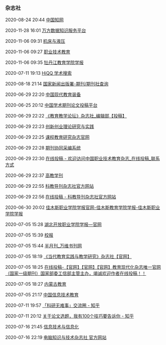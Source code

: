 ###  杂志社

2020-08-24 20:44 [中国知网](https://kns8.cnki.net/nindex/)

2020-11-28 16:01 [万方数据知识服务平台](http://www.wanfangdata.com.cn/index.html)

2020-11-06 09:31 [机床与液压](https://navi.cnki.net/knavi/JournalDetail?pcode=CJFD&pykm=JCYY)

2020-11-06 09:27 [职业技术教育](https://navi.cnki.net/KNavi/JournalDetail?pcode=CJFD&pykm=ZYJW&Year=&Issue=)

2020-11-06 09:35 [牡丹江教育学院学报](http://mdjj.chinajournal.net.cn/WKC/WebPublication/index.aspx?mid=mdjj)

2020-07-11 19:13 [HiQQ 学术搜索](http://so.hiqq.com.cn/)

2020-08-18 21:14 [国家新闻出版署-期刊/期刊社查询](http://www.nppa.gov.cn/nppa/publishing/magazine.shtml)

2020-06-29 22:20 [中国现代教育装备](http://www.zgxdjyzb.com/b_g.asp?l=9)

2020-06-25 20:12 [中国学术期刊论文投稿平台](http://www.cb.cnki.net/)

2020-06-29 22:22 [《教育教学论坛》杂志社_编辑部【投稿】](http://www.jyjxlt.com/index.html)

2020-06-29 22:23 [创新创业理论研究与实践](http://www.cxcybjb.com/CN/2096-5206/home.shtml)

2020-06-29 22:25 [课程教育研究杂志官网](http://www.kcjyyj.com/)

2020-06-29 22:28 [期刊协同采编系统](http://www.jyxd.cbpt.cnki.net/EditorEN/index.aspx?t=1&mid=jyxd)

2020-06-29 22:30 [在线投稿 - 欢迎访问中国职业技术教育杂志_在线投稿_联系方式](http://www.zgzyjsjy.cn/index.php?m=content&c=index&a=lists&catid=6)

2020-06-29 22:37 [高教学刊](http://www.gjxk.cbpt.cnki.net/WKD/WebPublication/index.aspx?mid=gjxk)

2020-06-29 22:55 [科教导刊杂志社官方网站](http://www.kejiaodaokan.com/)

2020-06-29 22:56 [在线投稿 - 科教导刊杂志社官方网站](http://www.kejiaodaokan.com/tg.asp)

2020-06-30 20:02 [佳木斯职业学院学报官网-佳木斯教育学院学报-佳木斯职业学院学报](http://www.jmsxyxb.com/)

2020-07-05 15:28 [湖北开放职业学院学报—官网](http://www.hbxb.net/)

2020-07-05 15:39 [校报](http://xb.jnvc.cn/index.htm)

2020-07-05 15:44 [半月刊_万维书刊网](http://www.eshukan.com/jhexin.aspx?zqid=3)

2020-07-05 18:19 [《当代教育实践与教学研究》杂志社【官网】](http://www.chinaqkingbjb.com/products.asp?id=5537)

2020-07-05 18:25 [在线投稿-【官网】【官网】【官网】教育现代化杂志唯一官网（国家一级期刊）国家部委工信部主管主办，竭诚欢迎作者在线投稿！！](http://www.chinajyxdh.com/Plug/Pub.asp)

2020-07-05 18:27 [内蒙古教育](http://www.lmjy.cbpt.cnki.net/WKE/WebPublication/index.aspx?mid=LMJY)

2020-07-05 21:17 [中国信息技术教育](http://www.nett.cbpt.cnki.net/EditorDN/Quit.aspx)

2020-07-11 19:57 [「科研无难事」交流圈 - 知乎](https://www.zhihu.com/club/1241339140882489344/tag/1248025560112672768)

2020-07-11 20:12 [关于论文选题，我有100个技巧要告诉你 - 知乎](https://zhuanlan.zhihu.com/p/150581772)

2020-07-16 21:45 [信息技术与信息化](http://www.sddz.cbpt.cnki.net/WKD/WebPublication/index.aspx?mid=SDDZ)

2020-07-16 22:19 [电脑知识与技术杂志社 官方网站](http://www.dnzs.net.cn/)



